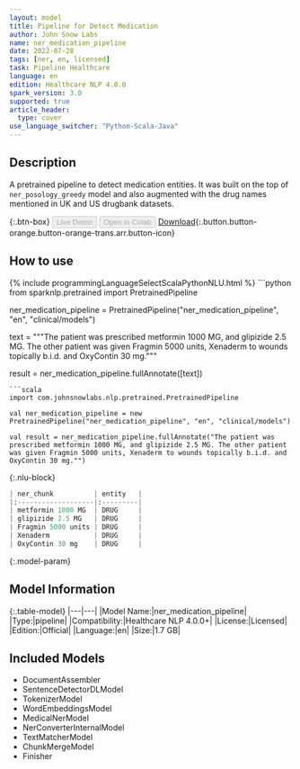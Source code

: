 ```yaml
---
layout: model
title: Pipeline for Detect Medication
author: John Snow Labs
name: ner_medication_pipeline
date: 2022-07-28
tags: [ner, en, licensed]
task: Pipeline Healthcare
language: en
edition: Healthcare NLP 4.0.0
spark_version: 3.0
supported: true
article_header:
  type: cover
use_language_switcher: "Python-Scala-Java"
---
```


## Description

A pretrained pipeline to detect medication entities. It was built on the top of `ner_posology_greedy` model and also augmented with the drug names mentioned in UK and US drugbank datasets.

{:.btn-box}
<button class="button button-orange" disabled>Live Demo</button>
<button class="button button-orange" disabled>Open in Colab</button>
[Download](https://s3.amazonaws.com/auxdata.johnsnowlabs.com/clinical/models/ner_medication_pipeline_en_4.0.0_3.0_1658987434372.zip){:.button.button-orange.button-orange-trans.arr.button-icon}

## How to use



<div class="tabs-box" markdown="1">
{% include programmingLanguageSelectScalaPythonNLU.html %}
```python
from sparknlp.pretrained import PretrainedPipeline

ner_medication_pipeline = PretrainedPipeline("ner_medication_pipeline", "en", "clinical/models")

text = """The patient was prescribed metformin 1000 MG, and glipizide 2.5 MG. The other patient was given Fragmin 5000 units, Xenaderm to wounds topically b.i.d. and OxyContin 30 mg."""

result = ner_medication_pipeline.fullAnnotate([text])
```
```scala
import com.johnsnowlabs.nlp.pretrained.PretrainedPipeline

val ner_medication_pipeline = new PretrainedPipeline("ner_medication_pipeline", "en", "clinical/models")

val result = ner_medication_pipeline.fullAnnotate("The patient was prescribed metformin 1000 MG, and glipizide 2.5 MG. The other patient was given Fragmin 5000 units, Xenaderm to wounds topically b.i.d. and OxyContin 30 mg."")
```

{:.nlu-block}
```python
| ner_chunk          | entity   |
|:-------------------|:---------|
| metformin 1000 MG  | DRUG     |
| glipizide 2.5 MG   | DRUG     |
| Fragmin 5000 units | DRUG     |
| Xenaderm           | DRUG     |
| OxyContin 30 mg    | DRUG     |
```
</div>

{:.model-param}
## Model Information

{:.table-model}
|---|---|
|Model Name:|ner_medication_pipeline|
|Type:|pipeline|
|Compatibility:|Healthcare NLP 4.0.0+|
|License:|Licensed|
|Edition:|Official|
|Language:|en|
|Size:|1.7 GB|

## Included Models

- DocumentAssembler
- SentenceDetectorDLModel
- TokenizerModel
- WordEmbeddingsModel
- MedicalNerModel
- NerConverterInternalModel
- TextMatcherModel
- ChunkMergeModel
- Finisher
